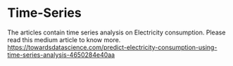 # Time-Series

The articles contain time series analysis on Electricity consumption.
Please read this medium article to know more.
https://towardsdatascience.com/predict-electricity-consumption-using-time-series-analysis-4650284e40aa

